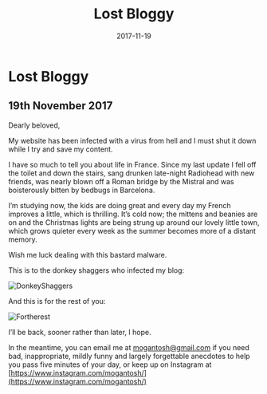 ﻿---
layout: post
title: "Lost Bloggy"
date: 2017-11-19
---

# Lost Bloggy

## 19th November 2017

Dearly beloved,

My website has been infected with a virus from hell and I must shut it down while I try and save my content.

I have so much to tell you about life in France. Since my last update I fell off the toilet and down the stairs, sang drunken late-night Radiohead with new friends, was nearly blown off a Roman bridge by the Mistral and was boisterously bitten by bedbugs in Barcelona.

I’m studying now, the kids are doing great and every day my French improves a little, which is thrilling. It’s cold now; the mittens and beanies are on and the Christmas lights are being strung up around our lovely little town, which grows quieter every week as the summer becomes more of a distant memory.

Wish me luck dealing with this bastard malware.

This is to the donkey shaggers who infected my blog:

![DonkeyShaggers](http://mogantosh.com/images/20171119/bean-finger.gif)

And this is for the rest of you:

![Fortherest](http://mogantosh.com/images/20171119/bean-wave.gif)

I’ll be back, sooner rather than later, I hope.

In the meantime, you can email me at mogantosh@gmail.com if you need bad, inappropriate, mildly funny and largely forgettable anecdotes to help you pass five minutes of your day, or keep up on Instagram at [https://www.instagram.com/mogantosh/](https://www.instagram.com/mogantosh/)